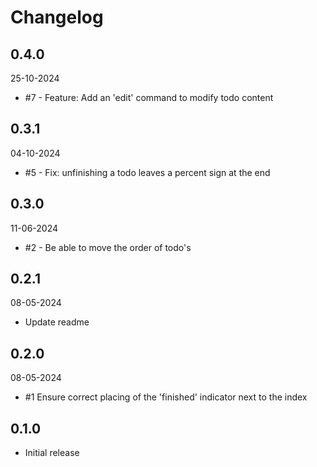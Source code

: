# Changelog

## 0.4.0
25-10-2024

- #7 - Feature: Add an 'edit' command to modify todo content

## 0.3.1
04-10-2024

- #5 - Fix: unfinishing a todo leaves a percent sign at the end

## 0.3.0
11-06-2024

- #2 - Be able to move the order of todo's

## 0.2.1
08-05-2024

- Update readme

## 0.2.0
08-05-2024

- #1  Ensure correct placing of the 'finished' indicator next to the index

## 0.1.0
- Initial release
